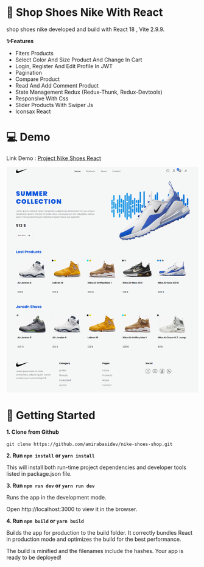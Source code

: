 # 📝 Shop Shoes Nike With React

shop shoes nike developed and build with React 18 , Vite 2.9.9.

**✨Features**

- Fiters Products
- Select Color And Size Product And Change In Cart
- Login, Register And Edit Profile In JWT
- Pagination
- Compare Product
- Read And Add Comment Product
- State Management Redux (Redux-Thunk, Redux-Devtools)
- Responsive With Css
- Slider Products With Swiper Js
- Iconsax React

# 💻 Demo

Link Demo : [Project Nike Shoes React ](https://nike-shoes-shop-dev.netlify.app/)

![Perview Github Finder React](./src/assets/images/perview.png)

# 📎 Getting Started

**1. Clone from Github**

`git clone https://github.com/amirabasidev/nike-shoes-shop.git`

**2. Run `npm install` or `yarn install`**

This will install both run-time project dependencies and developer tools listed in package.json file.

**3. Run `npm run dev` or `yarn run dev`**

Runs the app in the development mode.

Open http://localhost:3000 to view it in the browser.

**4. Run `npm build` or `yarn build`**

Builds the app for production to the build folder. It correctly bundles React in production mode and optimizes the build for the best performance.

The build is minified and the filenames include the hashes. Your app is ready to be deployed!
